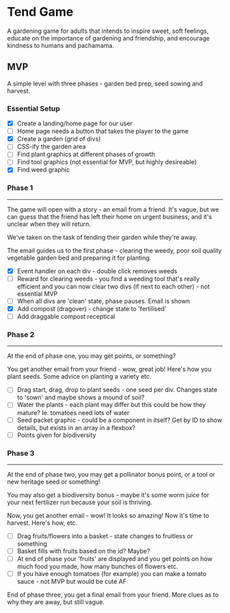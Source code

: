 # Tend Game 

A gardening game for adults that intends to inspire sweet, soft feelings, educate on the importance of gardening and friendship, and encourage kindness to humans and pachamama. 

## MVP

A simple level with three phases - garden bed prep, seed sowing and harvest. 

### Essential Setup

- [x] Create a landing/home page for our user 
- [ ] Home page needs a button that takes the player to the game
- [x] Create a garden (grid of divs)
- [ ] CSS-ify the garden area
- [ ] Find plant graphics at different phases of growth 
- [ ] Find tool graphics (not essential for MVP, but highly desireable) 
- [x] Find weed graphic

### Phase 1
-----------

The game will open with a story - an email from a friend. It's vague, but we can guess that the friend has left their home on urgent business, and it's unclear when they will return. 

We've taken on the task of tending their garden while they're away. 

The email guides us to the first phase - clearing the weedy, poor soil quality vegetable garden bed and preparing it for planting. 

- [x] Event handler on each div - double click removes weeds
- [ ] Reward for clearing weeds - you find a weeding tool that's really efficient and you can now clear two divs (if next to each other) - not essential MVP
- [ ] When all divs are 'clean' state, phase pauses. Email is shown 
- [x] Add compost (dragover) - change state to 'fertilised'
- [ ] Add draggable compost receptical

### Phase 2
-----------

At the end of phase one, you may get points, or something? 

You get another email from your friend - wow, great job! Here's how you plant seeds. Some advice on planting a variety etc. 

- [ ] Drag start, drag, drop to plant seeds - one seed per div. Changes state to 'sown' and maybe shows a mound of soil? 
- [ ] Water the plants - each plant may differ but this could be how they mature? Ie. tomatoes need lots of water 
- [ ] Seed packet graphic - could be a component in itself? Get by ID to show details, but exists in an array in a flexbox? 
- [ ] Points given for biodiversity 

### Phase 3
-----------

At the end of phase two, you may get a pollinator bonus point, or a tool or new heritage seed or something! 

You may also get a biodiversity bonus - maybe it's some worm juice for your next fertilizer run because your soil is thriving. 

Now, you get another email - wow! It looks so amazing! Now it's time to harvest. Here's how, etc. 

- [ ] Drag fruits/flowers into a basket - state changes to fruitless or something
- [ ] Basket fills with fruits based on the id? Maybe? 
- [ ] At end of phase your 'fruits' are displayed and you get points on how much food you made, how many bunches of flowers etc. 
- [ ] If you have enough tomatoes (for example) you can make a tomato sauce - not MVP but would be cute AF

End of phase three, you get a final email from your friend. More clues as to why they are away, but still vague. 



